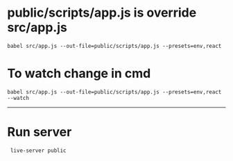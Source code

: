 # public/scripts/app.js is override src/app.js

```
babel src/app.js --out-file=public/scripts/app.js --presets=env,react
```

# To watch change in cmd

```
babel src/app.js --out-file=public/scripts/app.js --presets=env,react --watch
```

---

# Run server

```
 live-server public
```
